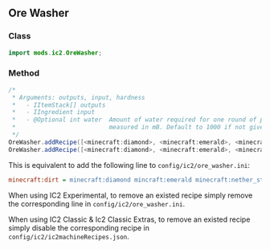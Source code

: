 ## Ore Washer

### Class

```java
import mods.ic2.OreWasher;
```

### Method

```java
/*
 * Arguments: outputs, input, hardness
 *   - IItemStack[] outputs
 *   - IIngredient input
 *   - @Optional int water  Amount of water required for one round of processing of this recipe,
 *                          measured in mB. Default to 1000 if not given.
 */
OreWasher.addRecipe([<minecraft:diamond>, <minecraft:emerald>, <minecraft:nether_star>], <minecraft:dirt>);
OreWasher.addRecipe([<minecraft:diamond>, <minecraft:emerald>, <minecraft:nether_star>], <minecraft:dirt>, 500);
```

This is equivalent to add the following line to `config/ic2/ore_washer.ini`:

```ini
minecraft:dirt = minecraft:diamond mincraft:emerald minecraft:nether_star @fluid:500
```

When using IC2 Experimental, to remove an existed recipe simply remove the corresponding line in `config/ic2/ore_washer.ini`.

When using IC2 Classic & Ic2 Classic Extras, to remove an existed recipe simply disable the corresponding recipe in `config/ic2/ic2machineRecipes.json`.